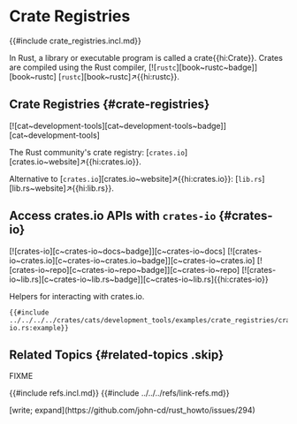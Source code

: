 # Crate Registries

{{#include crate_registries.incl.md}}

In Rust, a library or executable program is called a crate{{hi:Crate}}. Crates are compiled using the Rust compiler, [![`rustc`][book~rustc~badge]][book~rustc] [`rustc`][book~rustc]↗{{hi:rustc}}.

## Crate Registries {#crate-registries}

[![cat~development-tools][cat~development-tools~badge]][cat~development-tools]

The Rust community's crate registry: [`crates.io`][crates.io~website]↗{{hi:crates.io}}.

Alternative to [`crates.io`][crates.io~website]↗{{hi:crates.io}}: [`lib.rs`][lib.rs~website]↗{{hi:lib.rs}}.

## Access crates.io APIs with `crates-io` {#crates-io}

[![crates-io][c~crates-io~docs~badge]][c~crates-io~docs] [![crates-io~crates.io][c~crates-io~crates.io~badge]][c~crates-io~crates.io] [![crates-io~repo][c~crates-io~repo~badge]][c~crates-io~repo] [![crates-io~lib.rs][c~crates-io~lib.rs~badge]][c~crates-io~lib.rs]{{hi:crates-io}}

Helpers for interacting with crates.io.

```rust,editable
{{#include ../../../../crates/cats/development_tools/examples/crate_registries/crates-io.rs:example}}
```

## Related Topics {#related-topics .skip}

FIXME

{{#include refs.incl.md}}
{{#include ../../../refs/link-refs.md}}

<div class="hidden">
[write; expand](https://github.com/john-cd/rust_howto/issues/294)
</div>
